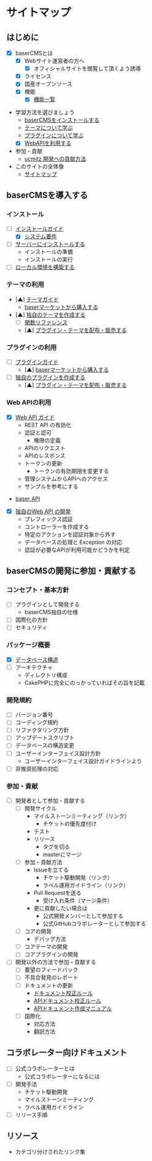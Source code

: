 # サイトマップ

## はじめに
- [x] baserCMSとは
  - [x] Webサイト運営者の方へ
    - [x] オフィシャルサイトを閲覧して頂くよう誘導
  - [x] ライセンス
  - [x] 国産オープンソース
  - [x] 機能 
    - [x] [機能一覧](functions.md)
- 学習方法を選びましょう
  - [baserCMSをインストールする](introduce/index)
  - [テーマについて学ぶ](theme/index)
  - [プラグインについて学ぶ](plugin/index)
  - [x] [WebAPIを利用する](web_api/)
- 参加・貢献
  - [ucmitz 開発への貢献方法](./ucmitz/index)
- このサイトの全体像
  - [サイトマップ](sitemap) 

## baserCMSを導入する
### インストール
- [ ] [インストールガイド](introduce/index)
  - [x] [システム要件](introduce/system_requirements)
- [ ] [サーバーにインストールする](introduce/install)
  - インストールの準備
  - インストールの実行
- [ ] [ローカル環境を構築する](introduce/build_local_env)

### テーマの利用
- [▲] [テーマガイド](theme/index)
  - [baserマーケットから購入する](market.md#baserマーケットから購入する)
- [▲] [独自のテーマを作成する](theme/development/index)
  - [ ] [関数リファレンス](theme/development/function_reference)
  - [▲] [プラグイン・テーマを配布・販売する](market.md#プラグイン・テーマを配布・販売する)

### プラグインの利用
- [ ] [プラグインガイド](plugin/index)
  - [▲] [baserマーケットから購入する](market.md#baserマーケットから購入する)
- [ ] [独自のプラグインを作成する](plugin/development/index)
  - [▲] [プラグイン・テーマを配布・販売する](market.md#プラグイン・テーマを配布・販売する)

### Web APIの利用
- [x] [Web API ガイド](web_api/index)
  - REST API の有効化
  - 認証と認可
    - 権限の定義
  - APIのリクエスト
  - APIのレスポンス 
  - トークンの更新
    - トークンの有効期限を変更する
  - 管理システムからAPIへのアクセス
  - サンプルを参考にする  
- [baser API](web_api/baser_api/index)
- [x] [独自のWeb API の開発](web_api/develop_api)
  - プレフィックス認証
  - コントローラーを作成する
  - 特定のアクションを認証対象から外す
  - データベースの処理と Exception の対応
  - 認証が必要なAPIが利用可能かどうかを判定 

## baserCMSの開発に参加・貢献する

### コンセプト・基本方針
- [ ] プラグインとして開発する
  - baserCMS独自の仕様
- [ ] 国際化の方針
- [ ] セキュリティ

### パッケージ概要
- [x] [データベース構造](./package/database)
- [ ] アーキテクチャ
  - ディレクトリ構成
  - CakePHPに完全にのっかっていればその旨を記載

### 開発規約
- [ ] バージョン番号
- [ ] コーディング規約
- [ ] リファクタリング方針
- [ ] アップデートスクリプト
- [ ] データベースの構造変更
- [ ] ユーザーインターフェイス設計方針
  - ユーザーインターフェイス設計ガイドラインより
- [ ] 非推奨処理の対応

### 参加・貢献
- [ ] 開発者として参加・貢献する
  - [ ] 開発サイクル
    - マイルストーンミーティング（リンク）
      - チケットの優先度付け
    - テスト
    - リリース
      - タグを切る
      - masterにマージ
  - [ ] 参加・貢献方法
    - Issueを立てる
      - チケット駆動開発（リンク）
      - ラベル運用ガイドライン（リンク）
    - Pull Requestを送る
      - 受け入れ条件（マージ条件）
    - 更に貢献したい場合は
      - 公式開発メンバーとして参加する
      - 公式GitHubコラボレーターとして参加する
  - [ ] コアの開発
    - デバッグ方法
  - [ ] コアテーマの開発
  - [ ] コアプラグインの開発
- [ ] 開発以外の方法で参加・貢献する
  - [ ] 要望のフィードバック
  - [ ] 不具合発見のレポート
  - [ ] ドキュメントの更新
    - [ドキュメント校正ルール](doc_writing/document_writing_rules)
    - [APIドキュメント校正ルール](doc_writing/api_document_writing_rules)
    - [APIドキュメント作成マニュアル](doc_writing/api_document_writing_manual)
  - [ ] 国際化
    - 対応方法
    - 翻訳方法

## コラボレーター向けドキュメント
- [ ] 公式コラボレーターとは
  - 公式コラボレーターになるには
- [ ] 開発手法
  - チケット駆動開発
  - マイルストーンミーティング
  - ラベル運用ガイドライン
- [ ] リリース手順

## リソース
- カテゴリ分けされたリンク集



